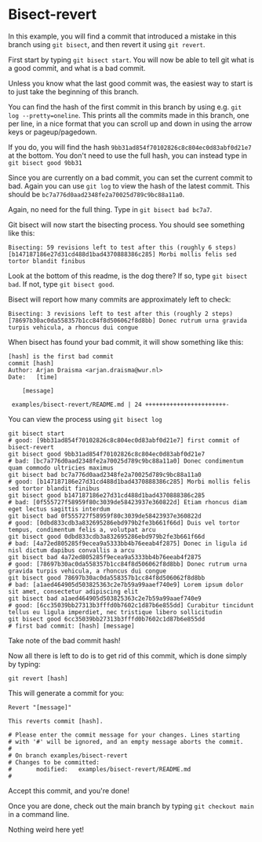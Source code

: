 # Bisect-revert

In this example, you will find a commit that introduced a mistake in this branch using ```git bisect```, and then revert it using ```git revert```.

First start by typing ```git bisect start```.
You will now be able to tell git what is a good commit, and what is a bad commit.

Unless you know what the last good commit was, the easiest way to start is to just take the beginning of this branch.

You can find the hash of the first commit in this branch by using e.g. ```git log --pretty=oneline```.
This prints all the commits made in this branch, one per line, in a nice format that you can scroll up and down in using the arrow keys or pageup/pagedown.

If you do, you will find the hash ```9bb31ad854f70102826c8c804ec0d83abf0d21e7``` at the bottom.
You don't need to use the full hash, you can instead type in ```git bisect good 9bb31```

Since you are currently on a bad commit, you can set the current commit to bad.
Again you can use ```git log``` to view the hash of the latest commit. This should be ```bc7a776d0aad2348fe2a70025d789c9bc88a11a0```.

Again, no need for the full thing.
Type in ```git bisect bad bc7a7```.

Git bisect will now start the bisecting process.
You should see something like this:

```
Bisecting: 59 revisions left to test after this (roughly 6 steps)
[b147187186e27d31cd488d1bad4370888386c285] Morbi mollis felis sed tortor blandit finibus
```

Look at the bottom of this readme, is the dog there?
If so, type ```git bisect bad```.
If not, type ```git bisect good```.

Bisect will report how many commits are approximately left to check:
```
Bisecting: 3 revisions left to test after this (roughly 2 steps)
[78697b30ac0da558357b1cc84f8d506062f8d8bb] Donec rutrum urna gravida turpis vehicula, a rhoncus dui congue
```

When bisect has found your bad commit, it will show something like this:

```
[hash] is the first bad commit
commit [hash]
Author: Arjan Draisma <arjan.draisma@wur.nl>
Date:   [time]

    [message]

 examples/bisect-revert/README.md | 24 +++++++++++++++++++++++-
```

You can view the process using ```git bisect log```

```
git bisect start
# good: [9bb31ad854f70102826c8c804ec0d83abf0d21e7] first commit of bisect-revert
git bisect good 9bb31ad854f70102826c8c804ec0d83abf0d21e7
# bad: [bc7a776d0aad2348fe2a70025d789c9bc88a11a0] Donec condimentum quam commodo ultricies maximus
git bisect bad bc7a776d0aad2348fe2a70025d789c9bc88a11a0
# good: [b147187186e27d31cd488d1bad4370888386c285] Morbi mollis felis sed tortor blandit finibus
git bisect good b147187186e27d31cd488d1bad4370888386c285
# bad: [0f555727f58959f80c3039de58423937e360822d] Etiam rhoncus diam eget lectus sagittis interdum
git bisect bad 0f555727f58959f80c3039de58423937e360822d
# good: [0dbd833cdb3a832695286ebd979b2fe3b661f66d] Duis vel tortor tempus, condimentum felis a, volutpat arcu
git bisect good 0dbd833cdb3a832695286ebd979b2fe3b661f66d
# bad: [4a72ed805285f9ecea9a5333bb4b76eeab4f2875] Donec in ligula id nisl dictum dapibus convallis a arcu
git bisect bad 4a72ed805285f9ecea9a5333bb4b76eeab4f2875
# good: [78697b30ac0da558357b1cc84f8d506062f8d8bb] Donec rutrum urna gravida turpis vehicula, a rhoncus dui congue
git bisect good 78697b30ac0da558357b1cc84f8d506062f8d8bb
# bad: [a1aed464905d503825363c2e7b59a99aaef740e9] Lorem ipsum dolor sit amet, consectetur adipiscing elit
git bisect bad a1aed464905d503825363c2e7b59a99aaef740e9
# good: [6cc35039bb27313b3fffd0b7602c1d87b6e855dd] Curabitur tincidunt tellus eu ligula imperdiet, nec tristique libero sollicitudin
git bisect good 6cc35039bb27313b3fffd0b7602c1d87b6e855dd
# first bad commit: [hash] [message]
```

Take note of the bad commit hash!

Now all there is left to do is to get rid of this commit, which is done simply by typing:

```git revert [hash]```

This will generate a commit for you:

```
Revert "[message]"

This reverts commit [hash].

# Please enter the commit message for your changes. Lines starting
# with '#' will be ignored, and an empty message aborts the commit.
#
# On branch examples/bisect-revert
# Changes to be committed:
#       modified:   examples/bisect-revert/README.md
#
```

Accept this commit, and you're done!

Once you are done, check out the main branch by typing ```git checkout main``` in a command line.


Nothing weird here yet!

